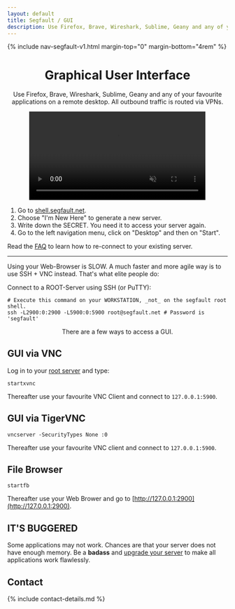 ```yaml
---
layout: default
title: Segfault / GUI
description: Use Firefox, Brave, Wireshark, Sublime, Geany and any of your favourite applications on a remote desktop with Segfault.
---
```


<!-- Begin of ugly CSS navigation styling hack -->
<style>a[href$="/gui/"] { font-weight: bold; }</style>
<!-- End of ugly CSS navigation styling hack -->

{% include nav-segfault-v1.html margin-top="0" margin-bottom="4rem" %}

<div style="text-align:center">
    <h1>Graphical User Interface</h1>
    <p>Use Firefox, Brave, Wireshark, Sublime, Geany and any of your favourite applications on a remote desktop. All outbound traffic is routed via VPNs.</p>
</div>

<!---{:refdef: style="text-align: center;"}
![gui](sf-gui.png){:height="80%" width="80%"}
{: refdef}

---

## GUI trough Web Browser
The easiest way to connect to the graphical interface is through your Web Browser.
--->
<video controls autoplay muted width="80%" style="display: block; margin: 0 auto; margin-bottom:15px;">
  <source src="sf-gui-web-browser.mp4" type="video/mp4">
  Your browser does not support the tutorial video.
</video>

1. Go to [shell.segfault.net](https://shell.segfault.net).
2. Choose "I'm New Here" to generate a new server.
3. Write down the SECRET. You need it to access your server again.
4. Go to the left navigation menu, click on "Desktop" and then on "Start".

<!---FIXME: Add information here of how to connect to an existing server.--->
Read the [FAQ](../faq) to learn how to re-connect to your existing server.

---

Using your Web-Browser is SLOW. A much faster and more agile way is to use SSH + VNC instead. That's what elite people do:

Connect to a ROOT-Server using SSH (or PuTTY):

```shell
# Execute this command on your WORKSTATION, _not_ on the segfault root shell.
ssh -L2900:0:2900 -L5900:0:5900 root@segfault.net # Password is 'segfault'
```

  
<div style="text-align:center"><p>There are a few ways to access a GUI.</p></div>

<!---## GUI via Web

Log in to your [root server](../) and type:

```shell
startxweb
```

Thereafter use your Web Browser and go to [http://127.0.0.1:2000](http://127.0.0.1:2000).
--->
## GUI via VNC

Log in to your [root server](../) and type:

```shell
startxvnc
```

Thereafter use your favourite VNC Client and connect to `127.0.0.1:5900`.

## GUI via TigerVNC

```shell
vncserver -SecurityTypes None :0
```

Thereafter use your favourite VNC client and connect to `127.0.0.1:5900`.

## File Browser

```shell
startfb
```

Thereafter use your Web Brower and go to [http://127.0.0.1:2900](http://127.0.0.1:2900).
<!---
## GUI via XPRA

Install [XPRA](https://xpra.org/) on your workstation (not server).

Connect to your existing [root server](../) (replace `FluffyBunny` with the name of your root server):

```shell
xpra start ssh://root@FluffyBunny/ --start-child=xterm-dark --ssh=ssh --ssh-upgrade=no
```

Or start Firefox on a fresh new disposable [root server](../) (which will self-destruct when Firefox stops):

```shell
xpra start ssh://root@segfault.net/ --start-child=firefox --ssh=ssh --ssh-upgrade=no
```
--->
## IT'S BUGGERED

Some applications may not work. Chances are that your server does not have enough memory. Be a __badass__ and [upgrade your server](../upgrade) to make all applications work flawlessly.

## Contact

{% include contact-details.md %}
